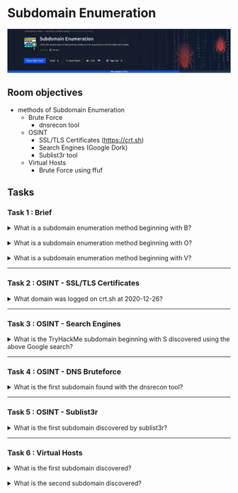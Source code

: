 # Subdomain Enumeration

![banner](imgs/Subdomain%20Enumeration/roomBanner.png)

## Room objectives

- methods of Subdomain Enumeration
  - Brute Force
    - dnsrecon tool
  - OSINT
    - SSL/TLS Certificates (<https://crt.sh>)
    - Search Engines (Google Dork)
    - Sublist3r tool
  - Virtual Hosts
    - Brute Force using ffuf

## Tasks

### Task 1 : Brief

<details>
<summary>
What is a subdomain enumeration method beginning with B?
</summary>

```
Brute Force
```

</details>

<br>

<details>
<summary>
What is a subdomain enumeration method beginning with O?
</summary>

```
OSINT
```

</details>

<br>

<details>
<summary>
What is a subdomain enumeration method beginning with V?
</summary>

```
Virtual Host
```

</details>

---

### Task 2 : OSINT - SSL/TLS Certificates

<details>
<summary>
What domain was logged on crt.sh at 2020-12-26?
</summary>

<br>

![T2](imgs/Subdomain%20Enumeration/T2.png)

```
store.tryhackme.com
```

</details>

---

### Task 3 : OSINT - Search Engines

<details>
<summary>
What is the TryHackMe subdomain beginning with S discovered using the above Google search?
</summary>

<br>

![T3](imgs/Subdomain%20Enumeration/T3.png)

```
store.tryhackme.com
```

</details>

---

### Task 4 : OSINT - DNS Bruteforce

<details>
<summary>
What is the first subdomain found with the dnsrecon tool?
</summary>

<br>

![T4](imgs/Subdomain%20Enumeration/T4.png)

```
api.acmeitsupport.thm
```

</details>

---

### Task 5 : OSINT - Sublist3r

<details>
<summary>
What is the first subdomain discovered by sublist3r?
</summary>

<br>

![T5](imgs/Subdomain%20Enumeration/T5.png)

```
web55.acmeitsupport.thm
```

</details>

---

### Task 6 : Virtual Hosts

<details>
<summary>
What is the first subdomain discovered?
</summary>

```
delta
```

</details>

<br>

<details>
<summary>
What is the second subdomain discovered?
</summary>

```
yellow
```

</details>
